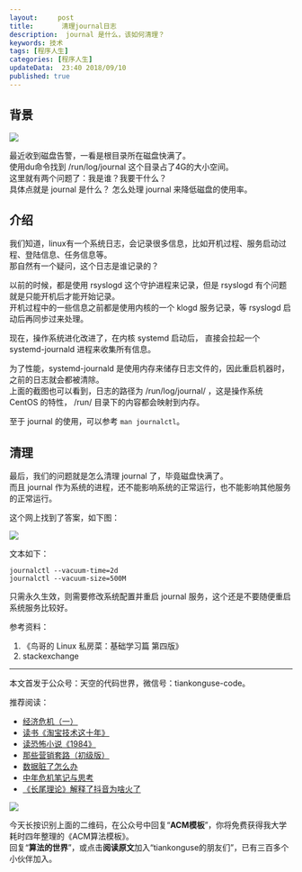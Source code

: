 ```yaml
---   
layout:     post  
title:       清理journal日志  
description:  journal 是什么，该如何清理？      
keywords: 技术 
tags: [程序人生]  
categories: [程序人生]  
updateData:  23:40 2018/09/10   
published: true   
---  
```



## 背景



![](https://res2018.tiankonguse.com/images/2018/09/disk-journal.png)   


最近收到磁盘告警，一看是根目录所在磁盘快满了。  
使用du命令找到 /run/log/journal 这个目录占了4G的大小空间。  
这里就有两个问题了：我是谁？我要干什么？  
具体点就是 journal 是什么？ 怎么处理 journal 来降低磁盘的使用率。  


## 介绍




我们知道，linux有一个系统日志，会记录很多信息，比如开机过程、服务启动过程、登陆信息、任务信息等。  
那自然有一个疑问，这个日志是谁记录的？    


以前的时候，都是使用 rsyslogd 这个守护进程来记录，但是 rsyslogd 有个问题就是只能开机后才能开始记录。  
开机过程中的一些信息之前都是使用内核的一个 klogd 服务记录，等 rsyslogd 启动后再同步过来处理。  


现在，操作系统进化改进了，在内核 systemd 启动后， 直接会拉起一个 systemd-journald 进程来收集所有信息。  


为了性能，systemd-journald 是使用内存来储存日志文件的，因此重启机器时，之前的日志就会都被清除。  
上面的截图也可以看到，日志的路径为 /run/log/journal/ ，这是操作系统 CentOS 的特性， /run/ 目录下的内容都会映射到内存。  


至于 journal 的使用，可以参考 `man journalctl`。  


## 清理


最后，我们的问题就是怎么清理 journal 了，毕竟磁盘快满了。  
而且 journal 作为系统的进程，还不能影响系统的正常运行，也不能影响其他服务的正常运行。  


这个网上找到了答案，如下图：



![](https://res2018.tiankonguse.com/images/2018/09/clear-journal.png)   


文本如下：  


```
journalctl --vacuum-time=2d
journalctl --vacuum-size=500M
```


只需永久生效，则需要修改系统配置并重启 journal 服务，这个还是不要随便重启系统服务比较好。  


参考资料：  
1. 《鸟哥的 Linux 私房菜：基础学习篇 第四版》  
2. stackexchange  





---


本文首发于公众号：天空的代码世界，微信号：tiankonguse-code。  


推荐阅读：  


* [经济危机（一）](https://mp.weixin.qq.com/s/hxO7oR8cLljSClYS-yE6pw)   
* [读书《淘宝技术这十年》](https://mp.weixin.qq.com/s/IeOQGh22U_1TPrf6sYYTkQ)  
* [读恐怖小说《1984》](https://mp.weixin.qq.com/s/q7HL5o_R5cqJc0b9Ll7EMw)    
* [那些营销套路（初级版）](https://mp.weixin.qq.com/s/xdvqZo9ll6kaL66Cdx)   
* [数据脏了怎么办](https://mp.weixin.qq.com/s/Blw4yxmIsE51dzzbNcfFbg)    
* [中年危机笔记与思考](https://mp.weixin.qq.com/s/dFzDtZS0JN6hhpc1DF-e_g)     
* [《长尾理论》解释了抖音为啥火了](https://mp.weixin.qq.com/s/sFWtMYj_WOKdgjolo7T56A)  



![](https://res2018.tiankonguse.com/images/tiankonguse-support.png)   


今天长按识别上面的二维码，在公众号中回复“**ACM模板**”，你将免费获得我大学耗时四年整理的《ACM算法模板》。  
回复“**算法的世界**”，或点击**阅读原文**加入“tiankonguse的朋友们”，已有三百多个小伙伴加入。  



